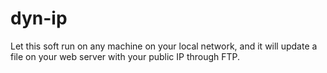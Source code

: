# dyn-ip
Let this soft run on any machine on your local network, and it will update a file on your web server with your public IP through FTP.
